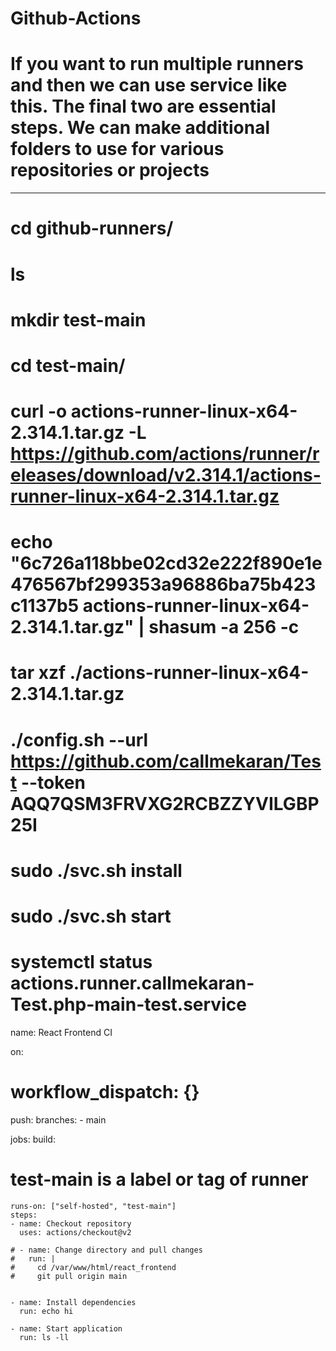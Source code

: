# Github-Actions   


# If you want to run multiple runners and then we can use service like this. The final two are essential steps. We can make additional folders to use for various repositories or projects
---------------------------------------------------------------------------------------------------------------------------------------------------------------------------------------

# cd github-runners/
# ls
# mkdir test-main
# cd test-main/
# curl -o actions-runner-linux-x64-2.314.1.tar.gz -L https://github.com/actions/runner/releases/download/v2.314.1/actions-runner-linux-x64-2.314.1.tar.gz
# echo "6c726a118bbe02cd32e222f890e1e476567bf299353a96886ba75b423c1137b5  actions-runner-linux-x64-2.314.1.tar.gz" | shasum -a 256 -c
# tar xzf ./actions-runner-linux-x64-2.314.1.tar.gz
# ./config.sh --url https://github.com/callmekaran/Test --token AQQ7QSM3FRVXG2RCBZZYVILGBP25I
# sudo ./svc.sh install
# sudo ./svc.sh start

# systemctl status actions.runner.callmekaran-Test.php-main-test.service


name: React Frontend CI

on:
 # workflow_dispatch: {}
  push:
    branches:
      - main

jobs:
  build:
# test-main is a label or tag of runner
    runs-on: ["self-hosted", "test-main"]
    steps:
    - name: Checkout repository
      uses: actions/checkout@v2
      
    # - name: Change directory and pull changes
    #   run: |
    #     cd /var/www/html/react_frontend
    #     git pull origin main

      
    - name: Install dependencies
      run: echo hi
      
    - name: Start application
      run: ls -ll


